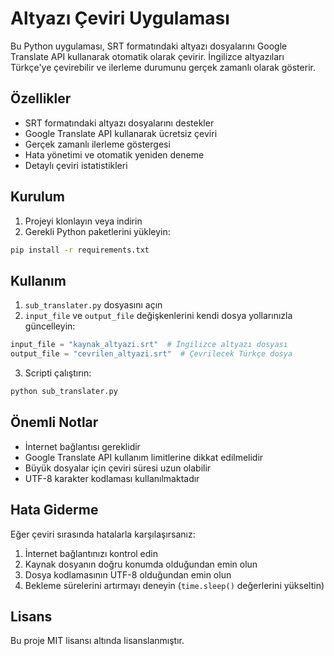 # Altyazı Çeviri Uygulaması

Bu Python uygulaması, SRT formatındaki altyazı dosyalarını Google Translate API kullanarak otomatik olarak çevirir. İngilizce altyazıları Türkçe'ye çevirebilir ve ilerleme durumunu gerçek zamanlı olarak gösterir.

## Özellikler

- SRT formatındaki altyazı dosyalarını destekler
- Google Translate API kullanarak ücretsiz çeviri
- Gerçek zamanlı ilerleme göstergesi
- Hata yönetimi ve otomatik yeniden deneme
- Detaylı çeviri istatistikleri

## Kurulum

1. Projeyi klonlayın veya indirin
2. Gerekli Python paketlerini yükleyin:

```bash
pip install -r requirements.txt
```

## Kullanım

1. `sub_translater.py` dosyasını açın
2. `input_file` ve `output_file` değişkenlerini kendi dosya yollarınızla güncelleyin:

```python
input_file = "kaynak_altyazi.srt"  # İngilizce altyazı dosyası
output_file = "cevrilen_altyazi.srt"  # Çevrilecek Türkçe dosya
```

3. Scripti çalıştırın:

```bash
python sub_translater.py
```

## Önemli Notlar

- İnternet bağlantısı gereklidir
- Google Translate API kullanım limitlerine dikkat edilmelidir
- Büyük dosyalar için çeviri süresi uzun olabilir
- UTF-8 karakter kodlaması kullanılmaktadır

## Hata Giderme

Eğer çeviri sırasında hatalarla karşılaşırsanız:

1. İnternet bağlantınızı kontrol edin
2. Kaynak dosyanın doğru konumda olduğundan emin olun
3. Dosya kodlamasının UTF-8 olduğundan emin olun
4. Bekleme sürelerini artırmayı deneyin (`time.sleep()` değerlerini yükseltin)

## Lisans

Bu proje MIT lisansı altında lisanslanmıştır. 